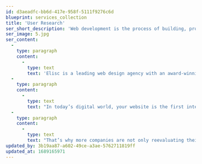 ```yaml
---
id: d3aeadfc-bb6d-417e-958f-5111f9276c6d
blueprint: services_collection
title: 'User Research'
ser_short_description: 'Web development is the process of building, programming...'
ser_image: 5.jpg
ser_content:
  -
    type: paragraph
    content:
      -
        type: text
        text: 'Elisc is a leading web design agency with an award-winning design team that creates innovative, effective websites that capture your brand, improve your conversion rates, and maximize your revenue to help grow your business and achieve your goals.'
  -
    type: paragraph
    content:
      -
        type: text
        text: "In today’s digital world, your website is the first interaction consumers have with your business. That's why almost 95 percent of a user’s first impression relates to web design. It’s also why web design services can have an immense impact on your company’s bottom line."
  -
    type: paragraph
    content:
      -
        type: text
        text: "That’s why more companies are not only reevaluating their website’s design but also partnering with Elisc, the web design agency that’s driven more than $2.4 billion in revenue for its clients. With over 50 web design awards under our belt, we're confident we can design a custom website that drives sales for your unique business."
updated_by: 3b19aa87-a602-49ce-a3ae-5762711819ff
updated_at: 1689165971
---
```

